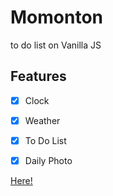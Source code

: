 # Momonton
to do list on Vanilla JS

## Features
- [x] Clock
- [x] Weather
- [x] To Do List
- [x] Daily Photo


[Here!](https://xmun74.github.io/JUST_DOIT/)
